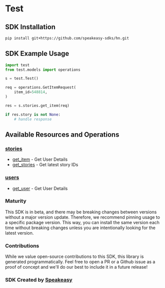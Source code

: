 # Test

<!-- Start SDK Installation -->
## SDK Installation

```bash
pip install git+https://github.com/speakeasy-sdks/hn.git
```
<!-- End SDK Installation -->

## SDK Example Usage
<!-- Start SDK Example Usage -->
```python
import test
from test.models import operations

s = test.Test()

req = operations.GetItemRequest(
    item_id=548814,
)

res = s.stories.get_item(req)

if res.story is not None:
    # handle response
```
<!-- End SDK Example Usage -->

<!-- Start SDK Available Operations -->
## Available Resources and Operations


### [stories](docs/sdks/stories/README.md)

* [get_item](docs/sdks/stories/README.md#get_item) - Get User Details
* [get_stories](docs/sdks/stories/README.md#get_stories) - Get latest story IDs

### [users](docs/sdks/users/README.md)

* [get_user](docs/sdks/users/README.md#get_user) - Get User Details
<!-- End SDK Available Operations -->

### Maturity

This SDK is in beta, and there may be breaking changes between versions without a major version update. Therefore, we recommend pinning usage
to a specific package version. This way, you can install the same version each time without breaking changes unless you are intentionally
looking for the latest version.

### Contributions

While we value open-source contributions to this SDK, this library is generated programmatically.
Feel free to open a PR or a Github issue as a proof of concept and we'll do our best to include it in a future release!

### SDK Created by [Speakeasy](https://docs.speakeasyapi.dev/docs/using-speakeasy/client-sdks)
